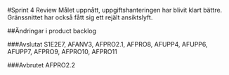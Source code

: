 #Sprint 4 Review
Målet uppnått, uppgiftshanteringen har blivit klart bättre. Gränssnittet har också fått sig ett rejält ansiktslyft.

##Ändringar i product backlog

###Avslutat
S1E2E7, AFANV3, AFPRO2.1, AFPRO8, AFUPP4, AFUPP6, AFUPP7, AFPRO9, AFPRO10, AFPRO11

###Avbrutet
AFPRO2.2